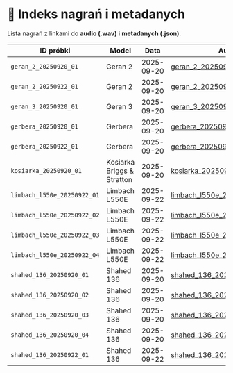 # 📑 Indeks nagrań i metadanych

Lista nagrań z linkami do **audio (.wav)** i **metadanych (.json)**.

| ID próbki | Model | Data | Audio | Rozmiar | Metadane |
|---|---|---|---|---:|---|
| `geran_2_20250920_01` | Geran 2 | 2025-09-20 | [geran_2_20250920_01.wav](../samples/geran_2_20250920_01.wav) | 1.2 M | [geran_2_20250920_01.json](geran_2_20250920_01.json) |
| `geran_2_20250922_01` | Geran 2 | 2025-09-20 | [geran_2_20250922_01.wav](../samples/geran_2_20250922_01.wav) | 2.5 M | [geran_2_20250922_01.json](geran_2_20250922_01.json) |
| `geran_3_20250920_01` | Geran 3 | 2025-09-20 | [geran_3_20250920_01.wav](../samples/geran_3_20250920_01.wav) | 1.0 M | [geran_3_20250920_01.json](geran_3_20250920_01.json) |
| `gerbera_20250920_01` | Gerbera | 2025-09-20 | [gerbera_20250920_01.wav](../samples/gerbera_20250920_01.wav) | 5.4 M | [gerbera_20250920_01.json](gerbera_20250920_01.json) |
| `gerbera_20250922_01` | Gerbera | 2025-09-20 | [gerbera_20250922_01.wav](../samples/gerbera_20250922_01.wav) | 610.9 K | [gerbera_20250922_01.json](gerbera_20250922_01.json) |
| `kosiarka_20250920_01` | Kosiarka Briggs & Stratton | 2025-09-20 | [kosiarka_20250920_01.wav](../samples/kosiarka_20250920_01.wav) | 2.2 M | [kosiarka_20250920_01.json](kosiarka_20250920_01.json) |
| `limbach_l550e_20250922_01` | Limbach L550E | 2025-09-22 | [limbach_l550e_20250922_01.wav](../samples/limbach_l550e_20250922_01.wav) | 24.7 M | [limbach_l550e_20250922_01.json](limbach_l550e_20250922_01.json) |
| `limbach_l550e_20250922_02` | Limbach L550E | 2025-09-22 | [limbach_l550e_20250922_02.wav](../samples/limbach_l550e_20250922_02.wav) | 24.8 M | [limbach_l550e_20250922_02.json](limbach_l550e_20250922_02.json) |
| `limbach_l550e_20250922_03` | Limbach L550E | 2025-09-22 | [limbach_l550e_20250922_03.wav](../samples/limbach_l550e_20250922_03.wav) | 24.3 M | [limbach_l550e_20250922_03.json](limbach_l550e_20250922_03.json) |
| `limbach_l550e_20250922_04` | Limbach L550E | 2025-09-22 | [limbach_l550e_20250922_04.wav](../samples/limbach_l550e_20250922_04.wav) | 4.2 M | [limbach_l550e_20250922_04.json](limbach_l550e_20250922_04.json) |
| `shahed_136_20250920_01` | Shahed 136 | 2025-09-20 | [shahed_136_20250920_01.wav](../samples/shahed_136_20250920_01.wav) | 1.4 M | [shahed_136_20250920_01.json](shahed_136_20250920_01.json) |
| `shahed_136_20250920_02` | Shahed 136 | 2025-09-20 | [shahed_136_20250920_02.wav](../samples/shahed_136_20250920_02.wav) | 2.5 M | [shahed_136_20250920_02.json](shahed_136_20250920_02.json) |
| `shahed_136_20250920_03` | Shahed 136 | 2025-09-20 | [shahed_136_20250920_03.wav](../samples/shahed_136_20250920_03.wav) | 2.5 M | [shahed_136_20250920_03.json](shahed_136_20250920_03.json) |
| `shahed_136_20250920_04` | Shahed 136 | 2025-09-20 | [shahed_136_20250920_04.wav](../samples/shahed_136_20250920_04.wav) | 3.3 M | [shahed_136_20250920_04.json](shahed_136_20250920_04.json) |
| `shahed_136_20250922_01` | Shahed 136 | 2025-09-22 | [shahed_136_20250922_01.wav](../samples/shahed_136_20250922_01.wav) | 2.7 M | [shahed_136_20250922_01.json](shahed_136_20250922_01.json) |
